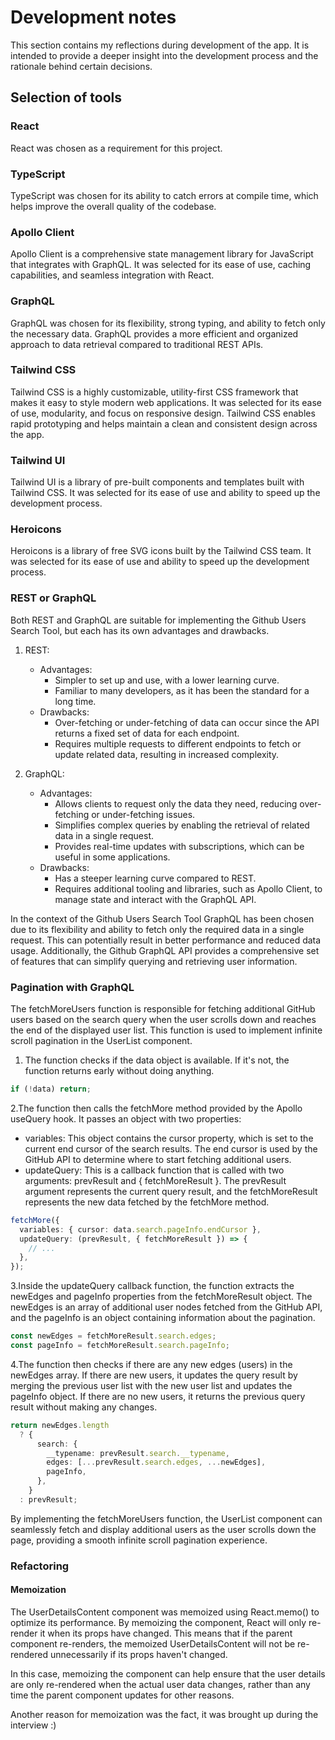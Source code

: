 # Development notes
This section contains my reflections during development of the app. It is intended to provide a deeper insight into the development process and the rationale behind certain decisions.

## Selection of tools
### React
React was chosen as a requirement for this project.

### TypeScript
TypeScript was chosen for its ability to catch errors at compile time, which helps improve the overall quality of the codebase.

### Apollo Client
Apollo Client is a comprehensive state management library for JavaScript that integrates with GraphQL. It was selected for its ease of use, caching capabilities, and seamless integration with React.

### GraphQL
GraphQL was chosen for its flexibility, strong typing, and ability to fetch only the necessary data. GraphQL provides a more efficient and organized approach to data retrieval compared to traditional REST APIs.

### Tailwind CSS
Tailwind CSS is a highly customizable, utility-first CSS framework that makes it easy to style modern web applications. It was selected for its ease of use, modularity, and focus on responsive design. Tailwind CSS enables rapid prototyping and helps maintain a clean and consistent design across the app.

### Tailwind UI
Tailwind UI is a library of pre-built components and templates built with Tailwind CSS. It was selected for its ease of use and ability to speed up the development process.

### Heroicons
Heroicons is a library of free SVG icons built by the Tailwind CSS team. It was selected for its ease of use and ability to speed up the development process.


### REST or GraphQL
Both REST and GraphQL are suitable for implementing the Github Users Search Tool, but each has its own advantages and drawbacks.

1. REST:
    - Advantages:
        - Simpler to set up and use, with a lower learning curve.
        - Familiar to many developers, as it has been the standard for a long time.
    - Drawbacks:
        - Over-fetching or under-fetching of data can occur since the API returns a fixed set of data for each endpoint.
        - Requires multiple requests to different endpoints to fetch or update related data, resulting in increased complexity.

2. GraphQL:
    - Advantages:
        - Allows clients to request only the data they need, reducing over-fetching or under-fetching issues.
        - Simplifies complex queries by enabling the retrieval of related data in a single request.
        - Provides real-time updates with subscriptions, which can be useful in some applications.
    - Drawbacks:
        - Has a steeper learning curve compared to REST.
        - Requires additional tooling and libraries, such as Apollo Client, to manage state and interact with the GraphQL API.

In the context of the Github Users Search Tool GraphQL has been chosen due to its flexibility and ability to fetch only the required data in a single request. This can potentially result in better performance and reduced data usage. Additionally, the Github GraphQL API provides a comprehensive set of features that can simplify querying and retrieving user information.

### Pagination with GraphQL
The fetchMoreUsers function is responsible for fetching additional GitHub users based on the search query when the user scrolls down and reaches the end of the displayed user list. This function is used to implement infinite scroll pagination in the UserList component.

1. The function checks if the data object is available. If it's not, the function returns early without doing anything.
```typescript
if (!data) return;
```

2.The function then calls the fetchMore method provided by the Apollo useQuery hook. It passes an object with two properties:
- variables: This object contains the cursor property, which is set to the current end cursor of the search results. The end cursor is used by the GitHub API to determine where to start fetching additional users.
- updateQuery: This is a callback function that is called with two arguments: prevResult and { fetchMoreResult }. The prevResult argument represents the current query result, and the fetchMoreResult represents the new data fetched by the fetchMore method.
```typescript
fetchMore({
  variables: { cursor: data.search.pageInfo.endCursor },
  updateQuery: (prevResult, { fetchMoreResult }) => {
    // ...
  },
});
```

3.Inside the updateQuery callback function, the function extracts the newEdges and pageInfo properties from the fetchMoreResult object. The newEdges is an array of additional user nodes fetched from the GitHub API, and the pageInfo is an object containing information about the pagination.
```typescript
const newEdges = fetchMoreResult.search.edges;
const pageInfo = fetchMoreResult.search.pageInfo;
```

4.The function then checks if there are any new edges (users) in the newEdges array. If there are new users, it updates the query result by merging the previous user list with the new user list and updates the pageInfo object. If there are no new users, it returns the previous query result without making any changes.
```typescript
return newEdges.length
  ? {
      search: {
        __typename: prevResult.search.__typename,
        edges: [...prevResult.search.edges, ...newEdges],
        pageInfo,
      },
    }
  : prevResult;
```
By implementing the fetchMoreUsers function, the UserList component can seamlessly fetch and display additional users as the user scrolls down the page, providing a smooth infinite scroll pagination experience.

### Refactoring

#### Memoization
The UserDetailsContent component was memoized using React.memo() to optimize its performance. By memoizing the component, React will only re-render it when its props have changed. This means that if the parent component re-renders, the memoized UserDetailsContent will not be re-rendered unnecessarily if its props haven't changed.

In this case, memoizing the component can help ensure that the user details are only re-rendered when the actual user data changes, rather than any time the parent component updates for other reasons.

Another reason for memoization was the fact, it was brought up during the interview :)